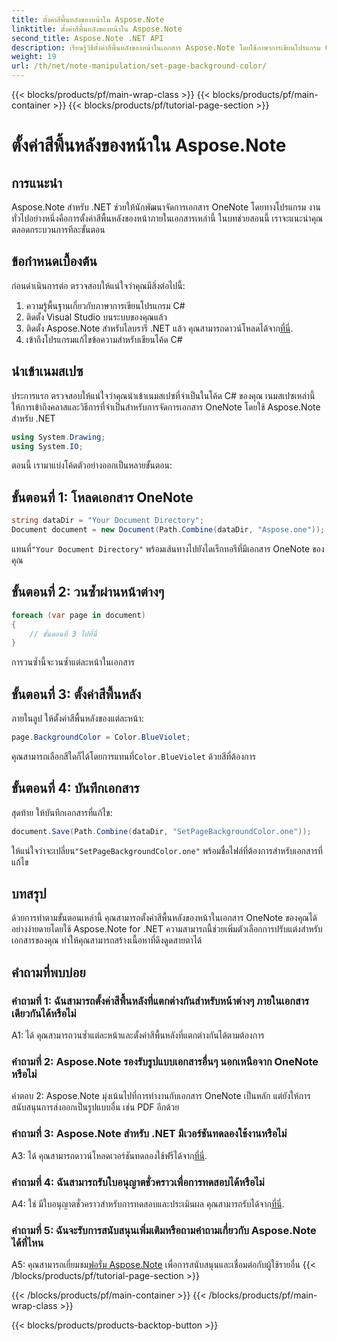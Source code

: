 ```yaml
---
title: ตั้งค่าสีพื้นหลังของหน้าใน Aspose.Note
linktitle: ตั้งค่าสีพื้นหลังของหน้าใน Aspose.Note
second_title: Aspose.Note .NET API
description: เรียนรู้วิธีตั้งค่าสีพื้นหลังของหน้าในเอกสาร Aspose.Note โดยใช้ภาษาการเขียนโปรแกรม C# พร้อมคำแนะนำทีละขั้นตอน
weight: 19
url: /th/net/note-manipulation/set-page-background-color/
---
```


{{< blocks/products/pf/main-wrap-class >}}
{{< blocks/products/pf/main-container >}}
{{< blocks/products/pf/tutorial-page-section >}}

# ตั้งค่าสีพื้นหลังของหน้าใน Aspose.Note

## การแนะนำ

Aspose.Note สำหรับ .NET ช่วยให้นักพัฒนาจัดการเอกสาร OneNote โดยทางโปรแกรม งานทั่วไปอย่างหนึ่งคือการตั้งค่าสีพื้นหลังของหน้าภายในเอกสารเหล่านี้ ในบทช่วยสอนนี้ เราจะแนะนำคุณตลอดกระบวนการทีละขั้นตอน

## ข้อกำหนดเบื้องต้น

ก่อนดำเนินการต่อ ตรวจสอบให้แน่ใจว่าคุณมีสิ่งต่อไปนี้:

1. ความรู้พื้นฐานเกี่ยวกับภาษาการเขียนโปรแกรม C#
2. ติดตั้ง Visual Studio บนระบบของคุณแล้ว
3.  ติดตั้ง Aspose.Note สำหรับไลบรารี .NET แล้ว คุณสามารถดาวน์โหลดได้จาก[ที่นี่](https://releases.aspose.com/note/net/).
4. เข้าถึงโปรแกรมแก้ไขข้อความสำหรับเขียนโค้ด C#

## นำเข้าเนมสเปซ

ประการแรก ตรวจสอบให้แน่ใจว่าคุณนำเข้าเนมสเปซที่จำเป็นในโค้ด C# ของคุณ เนมสเปซเหล่านี้ให้การเข้าถึงคลาสและวิธีการที่จำเป็นสำหรับการจัดการเอกสาร OneNote โดยใช้ Aspose.Note สำหรับ .NET

```csharp
using System.Drawing;
using System.IO;

```

ตอนนี้ เรามาแบ่งโค้ดตัวอย่างออกเป็นหลายขั้นตอน:

## ขั้นตอนที่ 1: โหลดเอกสาร OneNote

```csharp
string dataDir = "Your Document Directory";
Document document = new Document(Path.Combine(dataDir, "Aspose.one"));
```

 แทนที่`"Your Document Directory"` พร้อมเส้นทางไปยังไดเร็กทอรีที่มีเอกสาร OneNote ของคุณ

## ขั้นตอนที่ 2: วนซ้ำผ่านหน้าต่างๆ

```csharp
foreach (var page in document)
{
    // ขั้นตอนที่ 3 ไปที่นี่
}
```

การวนซ้ำนี้จะวนซ้ำแต่ละหน้าในเอกสาร

## ขั้นตอนที่ 3: ตั้งค่าสีพื้นหลัง

ภายในลูป ให้ตั้งค่าสีพื้นหลังของแต่ละหน้า:

```csharp
page.BackgroundColor = Color.BlueViolet;
```

 คุณสามารถเลือกสีใดก็ได้โดยการแทนที่`Color.BlueViolet` ด้วยสีที่ต้องการ

## ขั้นตอนที่ 4: บันทึกเอกสาร

สุดท้าย ให้บันทึกเอกสารที่แก้ไข:

```csharp
document.Save(Path.Combine(dataDir, "SetPageBackgroundColor.one"));
```

 ให้แน่ใจว่าจะเปลี่ยน`"SetPageBackgroundColor.one"` พร้อมชื่อไฟล์ที่ต้องการสำหรับเอกสารที่แก้ไข

## บทสรุป

ด้วยการทำตามขั้นตอนเหล่านี้ คุณสามารถตั้งค่าสีพื้นหลังของหน้าในเอกสาร OneNote ของคุณได้อย่างง่ายดายโดยใช้ Aspose.Note for .NET ความสามารถนี้ช่วยเพิ่มตัวเลือกการปรับแต่งสำหรับเอกสารของคุณ ทำให้คุณสามารถสร้างเนื้อหาที่ดึงดูดสายตาได้

## คำถามที่พบบ่อย

### คำถามที่ 1: ฉันสามารถตั้งค่าสีพื้นหลังที่แตกต่างกันสำหรับหน้าต่างๆ ภายในเอกสารเดียวกันได้หรือไม่

A1: ได้ คุณสามารถวนซ้ำแต่ละหน้าและตั้งค่าสีพื้นหลังที่แตกต่างกันได้ตามต้องการ

### คำถามที่ 2: Aspose.Note รองรับรูปแบบเอกสารอื่นๆ นอกเหนือจาก OneNote หรือไม่

คำตอบ 2: Aspose.Note มุ่งเน้นไปที่การทำงานกับเอกสาร OneNote เป็นหลัก แต่ยังให้การสนับสนุนการส่งออกเป็นรูปแบบอื่น เช่น PDF อีกด้วย

### คำถามที่ 3: Aspose.Note สำหรับ .NET มีเวอร์ชันทดลองใช้งานหรือไม่

A3: ได้ คุณสามารถดาวน์โหลดเวอร์ชันทดลองใช้ฟรีได้จาก[ที่นี่](https://releases.aspose.com/).

### คำถามที่ 4: ฉันสามารถรับใบอนุญาตชั่วคราวเพื่อการทดสอบได้หรือไม่

 A4: ใช่ มีใบอนุญาตชั่วคราวสำหรับการทดสอบและประเมินผล คุณสามารถรับได้จาก[ที่นี่](https://purchase.aspose.com/temporary-license/).

### คำถามที่ 5: ฉันจะรับการสนับสนุนเพิ่มเติมหรือถามคำถามเกี่ยวกับ Aspose.Note ได้ที่ไหน

 A5: คุณสามารถเยี่ยมชม[ฟอรั่ม Aspose.Note](https://forum.aspose.com/c/note/28) เพื่อการสนับสนุนและเชื่อมต่อกับผู้ใช้รายอื่น
{{< /blocks/products/pf/tutorial-page-section >}}

{{< /blocks/products/pf/main-container >}}
{{< /blocks/products/pf/main-wrap-class >}}

{{< blocks/products/products-backtop-button >}}
